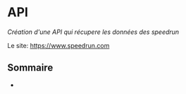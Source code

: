 # API

*Création d'une API qui récupere les données des speedrun*

Le site:  https://www.speedrun.com

## Sommaire

-